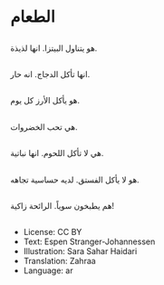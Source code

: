 # الطعام

##
هو يتناول البيتزا. انها لذيذة.

##
انها تأكل الدجاج. انه حار.

##
هو يأكل الأرز كل يوم.

##
هي تحب الخضروات.

##
هي لا تأكل اللحوم. انها نباتية.

##
هو لا يأكل الفستق. لديه حساسية تجاهه.

##
هم يطبخون سوياً. الرائحة زاكية!

##
* License: CC BY
* Text: Espen Stranger-Johannessen
* Illustration: Sara Sahar Haidari
* Translation: Zahraa
* Language: ar
